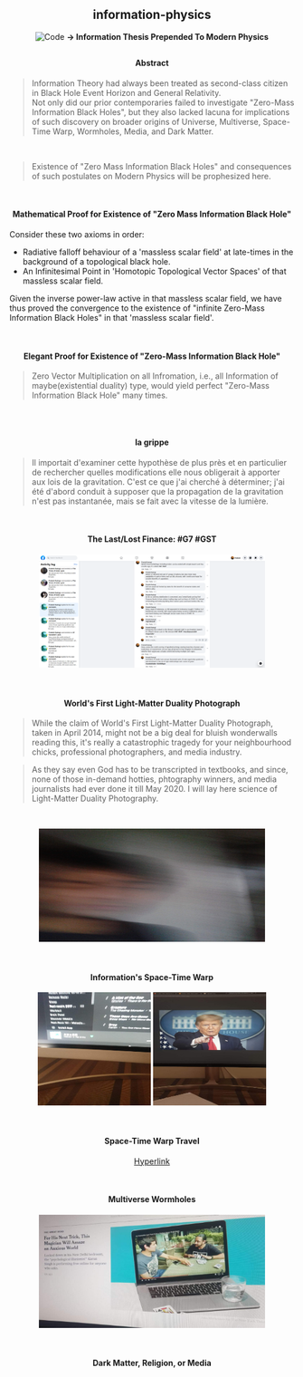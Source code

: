 <h2 align="center">information-physics</h2>

<p align="center">
    <img alt="Code" src="https://raw.githubusercontent.com/post-programming/post-programming/master/website/static/img/icon.png" 
      height="100" />
    <b> -> Information Thesis Prepended To Modern Physics </b>
</p>

<h2></h2>
<h2></h2>



<h4 align="center"> Abstract </h4>

> Information Theory had always been treated as second-class citizen in Black Hole Event Horizon and General Relativity. <br/>
> Not only did our prior contemporaries failed to investigate "Zero-Mass Information Black Holes", but they also lacked lacuna for implications of such discovery on broader origins of Universe, Multiverse, Space-Time Warp, Wormholes, Media, and Dark Matter. 

<br/>

> Existence of "Zero Mass Information Black Holes" and consequences of such postulates on Modern Physics will be prophesized here. 



<br/>
<h4 align="center"> Mathematical Proof for Existence of "Zero Mass Information Black Hole" </h4>

Consider these two axioms in order:
* Radiative falloff behaviour of a 'massless scalar field' at late-times in the background of a topological black hole.
* An Infinitesimal Point in 'Homotopic Topological Vector Spaces' of that massless scalar field.

Given the inverse power-law active in that massless scalar field, we have thus proved the convergence to the existence of "infinite Zero-Mass Information Black Holes" in that 'massless scalar field'.



<br/>
<h4 align="center"> Elegant Proof for Existence of "Zero-Mass Information Black Hole" </h4>

> Zero Vector Multiplication on all Infromation, i.e., all Information of maybe(existential duality) type, would yield perfect "Zero-Mass Information Black Hole" many times.

<h2></h2>
<h2></h2>
<h2></h2>



<br/>
<h4 align="center"> la grippe </h4>

> Il importait d'examiner cette hypothèse de plus près et en particulier de rechercher quelles modifications elle nous obligerait à apporter aux lois de la gravitation. C'est ce que j'ai cherché à déterminer; j'ai été d'abord conduit à supposer que la propagation de la gravitation n'est pas instantanée, mais se fait avec la vitesse de la lumière.



<br/>
<h4 align="center"> The Last/Lost Finance: #G7 #GST </h4>
 
 <p align="center">
 <img alt="The Last/Lost Finance: #G7 #GST" src="https://raw.githubusercontent.com/post-programming/information-physics/master/warps/Screenshot_2020-05-12%20Facebook.png" height="200" width="400" />
 </p>



<br/>
<h4 align="center"> World's First Light-Matter Duality Photograph </h4>

 
> While the claim of World's First Light-Matter Duality Photograph, taken in April 2014, might not be a big deal for bluish wonderwalls
reading this, it's really a catastrophic tragedy for your neighbourhood chicks, professional photographers, and media industry.

> As they say even God has to be transcripted in textbooks, and since, none of those in-demand hotties, phtography winners, and media journalists had ever done it till May 2020. I will lay here science of Light-Matter Duality Photography.  











<br/>
<p align="center">
<img alt="World's First Light-Matter Duality Photograph" src="https://raw.githubusercontent.com/post-programming/information-physics/master/warps/2020-05-07_01-48-17.jpg" height="200" width="400" />
</p>



<br/>
<h4 align="center"> Information's Space-Time Warp </h4>

<p align="center">
<img alt="Relativistic Information Warp" src="https://raw.githubusercontent.com/post-programming/information-physics/master/warps/IMG-20200502-WA0001.jpg" height="200" width="200"/>   
<img alt="Relativistic Information Warp" src="https://raw.githubusercontent.com/post-programming/information-physics/master/warps/IMG-20200504-WA0002.jpg" height="200" width="200"/>
</p>



<br/>
<h4 align="center"> Space-Time Warp Travel </h4>

<p align="center">
  <a href="https://www.youtube.com/watch?v=fktZ7e88GBg" target="_blank">
   Hyperlink
  </a>
</p>


<br/>
<h4 align="center"> Multiverse Wormholes </h4>
  <p align="center">
 <img alt="Multiverse Wormholes" src="https://raw.githubusercontent.com/post-programming/information-physics/master/warps/IMG-20200506-WA0000.jpg" height="200" width="400"/>
  </p>



<br/>
<h4 align="center"> Dark Matter, Religion, or Media </h4>

